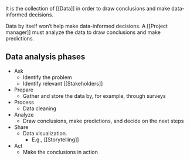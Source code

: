 It is the collection of [[Data]] in order to draw conclusions and make data-informed decisions.

Data by itself won’t help make data-informed decisions. A [[Project manager]] must analyze the data to draw conclusions and make predictions. 

## Data analysis phases
- Ask
	- Identify the problem
	- Identify relevant [[Stakeholders]]
- Prepare
	- Gather and store the data by, for example, through surveys
- Process
	- Data cleaning
- Analyze
	- Draw conclusions, make predictions, and decide on the next steps
- Share
	- Data visualization.
		- E.g., [[Storytelling]]
- Act
	- Make the conclusions in action




